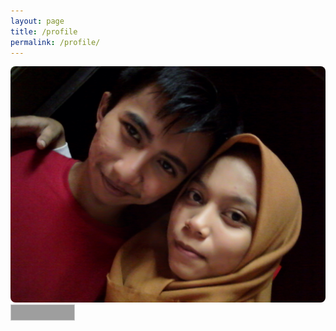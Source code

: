 ```yaml
---
layout: page
title: /profile
permalink: /profile/
---
```

<div>
  <style>
    .w3-grey,.w3-hover-grey:hover,.w3-gray,.w3-hover-gray:hover{color:#000!important;background-color:#9e9e9e!important;border:1px solid #ccc!important}
  </style>
  <img style="border-radius: 8px;" alt="Aing dan bebeb" src="https://raw.githubusercontent.com/N74NK/N74NK.github.io/master/_images/1585582795-picsay.jpg" />
  <div style="height:24px;width:20%" class="w3-grey"></div>
<div>
